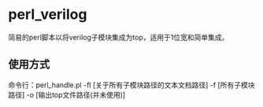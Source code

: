 # perl_verilog
简易的perl脚本以将verilog子模块集成为top，适用于1位宽和简单集成。
## 使用方式
命令行：perl_handle.pl -fl [关于所有子模块路径的文本文档路径] -f [所有子模块路径] -o [输出top文件路径(并未使用)]
